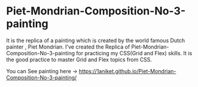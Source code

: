 # Piet-Mondrian-Composition-No-3-painting
It is the replica of a painting which is created by the world famous Dutch painter , Piet Mondrian. 
I've created the Replica of Piet-Mondrian-Composition-No-3-painting for practicing my CSS(Grid and Flex) skills.
It is the good practice to master Grid and Flex topics from CSS.

You can See painting here -> https://1aniket.github.io/Piet-Mondrian-Composition-No-3-painting/
